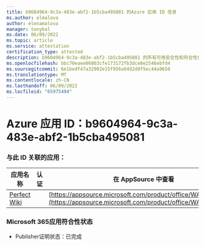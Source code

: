 ```yaml
---
title: b9604964-9c3a-483e-abf2-1b5cba495081 的Azure 应用 ID 信息
ms.author: elmalova
author: elenamalova
manager: tonybal
ms.date: 06/09/2022
ms.topic: article
ms.service: attestation
certification_type: attested
description: b9604964-9c3a-483e-abf2-1b5cba495081 的所有可用安全性和符合性信息。
ms.openlocfilehash: bbc70eaee06803cfe173172fb3dce8e2546ebfd4
ms.sourcegitcommit: 6e1bedf47a32902e15f956a9492d8f5ec44a9650
ms.translationtype: MT
ms.contentlocale: zh-CN
ms.lasthandoff: 06/09/2022
ms.locfileid: "65975494"
---
```

# <a name="azure-app-id-b9604964-9c3a-483e-abf2-1b5cba495081"></a>Azure 应用 ID：b9604964-9c3a-483e-abf2-1b5cba495081


### <a name="apps-associated-with-this-id"></a>与此 ID 关联的应用：
| **应用名称** | **认证** | **在 AppSource 中查看** |
|--------------|---------------|-----------------------|
| [Perfect Wiki](../forward/WA200001679.md) |  | [https://appsource.microsoft.com/product/office/WA200001679](https://appsource.microsoft.com/product/office/WA200001679) |

### <a name="microsoft-365-app-compliance-status"></a>Microsoft 365应用符合性状态
- Publisher证明状态：已完成
